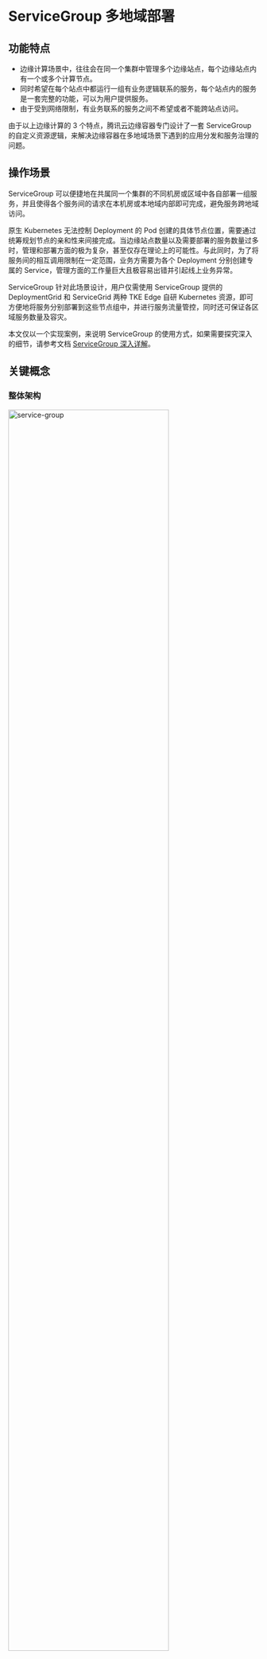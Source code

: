 # ServiceGroup 多地域部署

##  功能特点

- 边缘计算场景中，往往会在同一个集群中管理多个边缘站点，每个边缘站点内有一个或多个计算节点。
- 同时希望在每个站点中都运行一组有业务逻辑联系的服务，每个站点内的服务是一套完整的功能，可以为用户提供服务。
- 由于受到网络限制，有业务联系的服务之间不希望或者不能跨站点访问。

由于以上边缘计算的 3 个特点，腾讯云边缘容器专门设计了一套 ServiceGroup 的自定义资源逻辑，来解决边缘容器在多地域场景下遇到的应用分发和服务治理的问题。


## 操作场景

ServiceGroup 可以便捷地在共属同一个集群的不同机房或区域中各自部署一组服务，并且使得各个服务间的请求在本机房或本地域内部即可完成，避免服务跨地域访问。

原生 Kubernetes 无法控制 Deployment 的 Pod 创建的具体节点位置，需要通过统筹规划节点的亲和性来间接完成。当边缘站点数量以及需要部署的服务数量过多时，管理和部署方面的极为复杂，甚至仅存在理论上的可能性。与此同时，为了将服务间的相互调用限制在一定范围，业务方需要为各个 Deployment 分别创建专属的 Service，管理方面的工作量巨大且极容易出错并引起线上业务异常。

ServiceGroup 针对此场景设计，用户仅需使用 ServiceGroup 提供的 DeploymentGrid 和 ServiceGrid 两种 TKE Edge 自研 Kubernetes 资源，即可方便地将服务分别部署到这些节点组中，并进行服务流量管控，同时还可保证各区域服务数量及容灾。

本文仅以一个实现案例，来说明 ServiceGroup 的使用方式，如果需要探究深入的细节，请参考文档 [ServiceGroup 深入详解](./ServiceGroup%20%E6%B7%B1%E5%85%A5%E8%AF%A6%E8%A7%A3.md)。

## 关键概念

### 整体架构

<div align="left">
  <img src="https://qcloudimg.tencent-cloud.cn/raw/3630448a967c07e0d09ccf3fd84e60c6.jpg" width=80% title="service-group">
</div>

### 基本概念

ServiceGroup 需要和 NodeUnit 以及 NodeGroup 结合使用，先回顾下这两个概念

#### NodeUnit（边缘节点池）

关于**边缘节点池**的概念可以参考文档[边缘节点池](./节点池管理/边缘节点池.md)

- NodeUnit 通常是位于同一边缘站点内的一个或多个计算资源实例，需要保证同一 NodeUnit 中的节点内网是通的。
- ServiceGroup 组中的服务运行在一个 NodeUnit 之内。
- ServiceGroup 允许用户设置服务在一个 NodeUnit 中运行的 pod 数量。
- ServiceGroup 能够把服务之间的调用限制在本 NodeUnit 内。

#### NodeGroup（边缘节点池分类）

关于**边缘节点池分类**的概念可以参考文档[节点池分类](./节点池管理/节点池分类.md)

- NodeGroup 包含一个或者多个 NodeUnit。
- 保证在集合中每个 NodeUnit 上均部署 ServiceGroup 中的服务。
- 集群中增加 NodeUnit 时自动将 ServiceGroup 中的服务部署到新增 NodeUnit。

#### ServiceGroup
ServiceGroup 并不是一个实体的资源定义，它其实是集中 Kubernetes 自定义资源的集合，具体如下描述。
ServiceGroup 包含一个或者多个业务服务。适用场景如下：
- 业务需要打包部署。
- 业务需要在每一个 NodeUnit 中运行起来并且保证 pod 数量。
- 业务需要将服务之间的调用控制在同一个 NodeUnit 中，不能将流量转发到其他 NodeUnit。

>! ServiceGroup 是一种抽象资源，一个集群中可以创建多个 ServiceGroup。
>

 ServiceGroup 涉及的资源类型包括如下三类：
<dx-tabs>
:::  DeploymentGrid

DeploymentGrid 的格式与 Deployment 类似，<deployment-template>字段就是原先 deployment 的 template 字段，比较特殊的是 gridUniqKey 字段，该字段指明了节点分组的 label 的 key 值：

```yaml
apiVersion: superedge.io/v1
kind: DeploymentGrid
metadata:
  name:
  namespace:
spec:
  gridUniqKey: <NodeLabel Key>
  <deployment-template>
```
:::
::: StatefulSetGrid

StatefulSetGrid 的格式与 StatefulSet 类似，<statefulset-template>字段就是原先 statefulset 的 template 字段，比较特殊的是 gridUniqKey 字段，该字段指明了节点分组的 label 的 key 值：

```yaml
apiVersion: superedge.io/v1
kind: StatefulSetGrid
metadata:
  name:
  namespace:
spec:
  gridUniqKey: <NodeLabel Key>
  <statefulset-template>
```
:::
::: ServiceGrid

ServiceGrid 的格式与 Service 类似，<service-template>字段就是原先 service 的 template 字段，比较特殊的是 gridUniqKey 字段，该字段指明了节点分组的 label 的 key 值：

```yaml
apiVersion: superedge.io/v1
kind: ServiceGrid
metadata:
  name:
  namespace:
spec:
  gridUniqKey: <NodeLabel Key>
  <service-template>
```
:::
</dx-tabs>


##  操作步骤

以在边缘部署 Nginx 服务为例，我们希望在多个节点池内分别一套完整的 Ngnix 服务，需要如下操作：


### 将边缘节点分组

如下图，我们以一个边缘集群为例，将集群中的节点添加到**边缘节点池**以及**节点池分类**中。

- 此集群包含 5 个边缘节点，分别位于 `beijing` `guangzhou` 2 个地域，节点名为`bj-1`、`bj-2`、`gz-1`、`gz-2`、`gz-3`。

<div align="left">
  <img src="https://qcloudimg.tencent-cloud.cn/raw/6d891bdd009188e331bf8ca934c206ed.jpg" width=100% title="node-list">
</div>

- 分别创建 2 个 NodeUnit（边缘节点池）：`beijing`、`guangzhou`，分别将相应的节点加入对应的 NodeUnit（边缘节点池）中，如下图：

<div align="left">
  <img src="https://qcloudimg.tencent-cloud.cn/raw/02066248b66aeb71959bbfcca0ad0c85.jpg" width=100% title="service-group">
</div>

- 创建名称为 `location` 的 NodeGroup（边缘节点池分类），将`beijing`、`guangzhou` 这两个边缘节点池划分到`location`这个分类中，如下图：

<div align="left">
  <img src="https://qcloudimg.tencent-cloud.cn/raw/04879e4f0917b56ddcb7342ae3cb35e8.png" width=100% title="service-group">
</div>

进行上述操作后，每个节点上会被打上相应的标签，节点 gz-2 的标签如下图所示：

<div align="left">
  <img src="https://qcloudimg.tencent-cloud.cn/raw/66a28a98c5c92b70dc23dce6b070b922.jpg" width=50% title="service-group">
</div>

> label 的 key 就是 NodeGroup 的名字，value 是 NodeUnit 的名字，value 相同的节点表示属于同一个 NodeUnit。

> 如果同一个集群中有多个 NodeGroup 请创建不同的 NodeGroup 名字作为唯一标记，部署 ServiceGroup 相关资源的时候会通过 NodeGroup 的名字这个唯一标记来绑定指定的 NodeGroup 进行部署。

### 无状态 ServiceGroup

#### 部署 DeploymentGrid
1. 选择**ServiceGroup**->**DeploymentGrid**,进入列表页
<div align="left">
  <img src="https://qcloudimg.tencent-cloud.cn/raw/2e25e98f738cf1ee4bde042ec343edea.jpg" width=100% title="node-list">
</div>
2. 点击**新建**，创建名称为`Nginx`的**DeploymentGrid**

<div align="left">
  <img src="https://qcloudimg.tencent-cloud.cn/raw/dcdea0ddca3791ae8e9d604d5b48ef5d.jpg" width=100% title="node-list">
</div>

  - **NodeGroup**： 这里选择需要批量部署 Nginx 服务的 NodeGroup 分组；这里选择 location，意味着将会在`beijing`和`guangzhou`两个 NodeUnit 下分别部署相应的 Deployment
  - **其余参数**：其余参数和 TKE 部署应用的方式完全一致，这里不再详述；这里作为示例，实例数量设置为了 3

3. 点击**创建 DeploymentGrid**，等待部署完成

<div align="left">
  <img src="https://qcloudimg.tencent-cloud.cn/raw/9364f5a27789525aebc759636d372b34.jpg" width=100% title="node-list">
</div>

4. 点击**nginx**链接，进入详情页，可以查看具体创建的**Deployment 详情**

<div align="left">
  <img src="https://qcloudimg.tencent-cloud.cn/raw/c576b1f551ca182ea9e725b56c201d46.jpg" width=100% title="node-list">
</div>

> 这里可以看到，平台在NodeGroup包含的每个 NodeUnit 下都分别创建了一个 Kubernetes 标准的 Deployment，名字为**DeploymentGrid-NodeUnit**
> 分别为`nginx-beijing`和`nginx-guagnzhou`

#### 部署 ServiceGrid

1. 选择**ServiceGroup**->**ServiceGrid**，点击**新建**，如下图

<div align="left">
  <img src="https://qcloudimg.tencent-cloud.cn/raw/2a3fbcd8b5951437ed9b6485f7922aca.jpg" width=100% title="node-list">
</div>

  - **NodeGroup**：选择需要的 NodeGroup，和上面的 DeploymentGrid 选择一样的 NodeGroup
  - **设置访问**：标准 Kubernetes 的 Sevice 配置信息，选择需要的端口，这里 nginx 服务默认是 80
  - **Workload 绑定**：选择 Service 通过 Seletor 选择需要的 Pod，可以手动输入添加；也可以点击`引用 Workload`添加刚刚部署的 DeploymentGrid->nginx

2. 点击**创建 ServiceGrid**，创建成功，显示事件详情页
3. 然后需要在**服务**->**Service**里查看具体创建出来的`Service`信息，如下图

<div align="left">
  <img src="https://qcloudimg.tencent-cloud.cn/raw/1752a699d98c5576707c81db88dbddf9.jpg" width=100% title="node-list">
</div>

4. 通过使用`nginx-svc`这个 Service，能够实现下面的目的：
   - 从`beijing`地域的 Pod 中访问此 svc，后端只会访问到`beijing`地域的 3 个 pod 中
   - 从`guangzhou`地域的 Pod 中访问此 svc，后端只会访问到`guangzhou`地域的 3 个 pod 中
  每个地域访问这个Service 都会被限制在本 NodeUnit 范围内

> 此文档仅仅简单描述 `ServiceGroup` 的使用方式，如果想要了解详情，请参考 [ServiceGroup 深入详解](./ServiceGroup%20%E6%B7%B1%E5%85%A5%E8%AF%A6%E8%A7%A3.md)